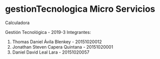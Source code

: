 # gestionTecnologica Micro Servicios
Calculadora

Gestión Tecnológica - 2019-3
Integrantes: 
<ol>
<li>Thomas Daniel Ávila Blenkey  -  20151020012</li> 
<li>Jonathan Steven Capera Quintana - 20151020001</li> 
<li>Daniel David Leal Lara - 20151020057</li>
</ol>
